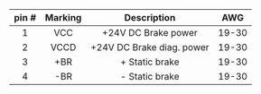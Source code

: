 | **pin #** | **Marking** | **Description** | **AWG** |
| :---: | :---: | :---: | :---: |
| 1 | VCC | +24V DC Brake power | 19-30 |
| 2 | VCCD | +24V DC Brake diag. power | 19-30 |
| 3 | +BR | + Static brake | 19-30 |
| 4 | -BR | - Static brake | 19-30 |
